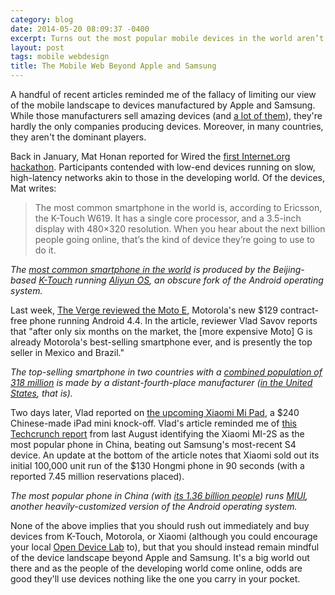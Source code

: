```yaml
---
category: blog
date: 2014-05-20 08:09:37 -0400
excerpt: Turns out the most popular mobile devices in the world aren’t from the makers of the iPhone or Galaxy.
layout: post
tags: mobile webdesign
title: The Mobile Web Beyond Apple and Samsung
---
```


A handful of recent articles reminded me of the fallacy of limiting our view of the mobile landscape to devices manufactured by Apple and Samsung. While those manufacturers sell amazing devices (and [a lot of them](http://www.gartner.com/newsroom/id/2665715)), they're hardly the only companies producing devices. Moreover, in many countries, they aren't the dominant players.

Back in January, Mat Honan reported for Wired the [first Internet.org hackathon](http://www.wired.com/2014/01/internet-org-hackathon-low-end-rules/). Participants contended with low-end devices running on slow, high-latency networks akin to those in the developing world. Of the devices, Mat writes:

> The most common smartphone in the world is, according to Ericsson, the K-Touch W619. It has a single core processor, and a 3.5-inch display with 480×320 resolution. When you hear about the next billion people going online, that’s the kind of device they’re going to use to do it.

_The [most common smartphone in the world](http://www.handsetdetection.com/properties/vendormodel/K-Touch/W619) is produced by the Beijing-based [K-Touch](http://www.k-touch.cn/en) running [Aliyun OS](http://en.wikipedia.org/wiki/Yun_OS), an obscure fork of the Android operating system._

Last week, [The Verge reviewed the Moto E](http://www.theverge.com/2014/5/13/5712900/motorola-moto-e-report), Motorola's new $129 contract-free phone running Android 4.4. In the article, reviewer Vlad Savov reports that "after only six months on the market, the [more expensive Moto] G is already Motorola's best-selling smartphone ever, and is presently the top seller in Mexico and Brazil."

_The top-selling smartphone in two countries with a [combined population of 318 million](http://www.wolframalpha.com/input/?i=population+of+mexico+%2B+brazil) is made by a distant-fourth-place manufacturer ([in the United States](http://online.wsj.com/article/PR-CO-20140307-908401.html), that is)._

Two days later, Vlad reported on [the upcoming Xiaomi Mi Pad](http://www.theverge.com/2014/5/15/5719786/xiaomi-mipad-is-a-plastic-ipad-mini-for-android-lovers), a $240 Chinese-made iPad mini knock-off. Vlad's article reminded me of [this Techcrunch report](http://techcrunch.com/2013/08/12/xiaomi-beats-samsung-to-top-chinas-smartphone-charts/) from last August identifying the Xiaomi MI-2S as the most popular phone in China, beating out Samsung's most-recent S4 device. An update at the bottom of the article notes that Xiaomi sold out its initial 100,000 unit run of the $130 Hongmi phone in 90 seconds (with a reported 7.45 million reservations placed).

_The most popular phone in China (with [its 1.36 billion people](http://www.wolframalpha.com/input/?i=china+population)) runs [MIUI](http://en.wikipedia.org/wiki/MIUI), another heavily-customized version of the Android operating system._

None of the above implies that you should rush out immediately and buy devices from K-Touch, Motorola, or Xiaomi (although you could encourage your local [Open Device Lab](http://opendevicelab.com/) to), but that you should instead remain mindful of the device landscape beyond Apple and Samsung. It's a big world out there and as the people of the developing world come online, odds are good they'll use devices nothing like the one you carry in your pocket.